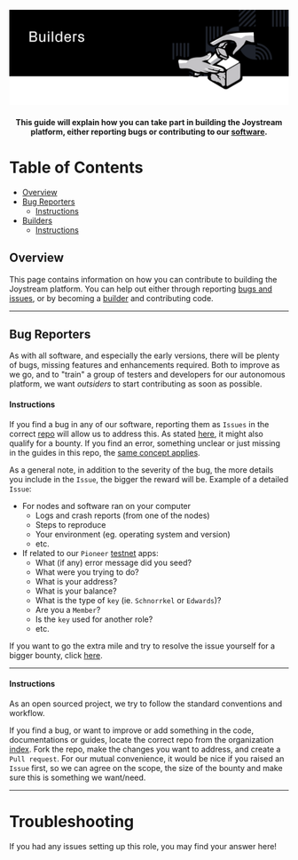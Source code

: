 <p align="center"><img src="img/builder_new.svg"></p>

<div align="center">
  <h4>This guide will explain how you can take part in building the Joystream platform, either reporting bugs or contributing to our
  <a href="https://github.com/Joystream">software</a>.<h4>
</div>



# Table of Contents

- [Overview](#overview)
- [Bug Reporters](#bug-reporters)
    - [Instructions](#instructions)
- [Builders](#builders)
    - [Instructions](#instructions-1)


## Overview
This page contains information on how you can contribute to building the Joystream platform. You can help out either through reporting [bugs and issues](#bug-reporters), or by becoming a [builder](#builders) and contributing code.

---

## Bug Reporters
As with all software, and especially the early versions, there will be plenty of bugs, missing features and enhancements required. Both to improve as we go, and to "train" a group of testers and developers for our autonomous platform, we want _outsiders_ to start contributing as soon as possible.

#### Instructions
If you find a bug in any of our software, reporting them as `Issues` in the correct [repo](https://github.com/Joystream/joystream#repository-index) will allow us to address this. As stated [here](https://github.com/Joystream/helpdesk#builders-and-bug-reporters), it might also qualify for a bounty. If you find an error, something unclear or just missing in the guides in this repo, the [same concept applies](https://github.com/Joystream/bounties/issues/3).

As a general note, in addition to the severity of the bug, the more details you include in the `Issue`, the bigger the reward will be. Example of a detailed `Issue`:
* For nodes and software ran on your computer
  * Logs and crash reports (from one of the nodes)
  * Steps to reproduce
  * Your environment (eg. operating system and version)
  * etc.
* If related to our `Pioneer` [testnet](https://testnet.joystream.org) apps:
  * What (if any) error message did you seed?
  * What were you trying to do?
  * What is your address?
  * What is your balance?
  * What is the type of `key` (ie. `Schnorrkel` or `Edwards`)?
  * Are you a `Member`?
  * Is the `key` used for another role?
  * etc.

If you want to go the extra mile and try to resolve the issue yourself for a bigger bounty, click [here](#instructions-1).

---

#### Instructions
As an open sourced project, we try to follow the standard conventions and workflow.

If you find a bug, or want to improve or add something in the code, documentations or guides, locate the correct repo from the organization [index](https://github.com/Joystream/joystream#repository-index). Fork the repo, make the changes you want to address, and create a `Pull request`. For our mutual convenience, it would be nice if you raised an `Issue` first, so we can agree on the scope, the size of the bounty and make sure this is something we want/need.

---

# Troubleshooting
If you had any issues setting up this role, you may find your answer here!

